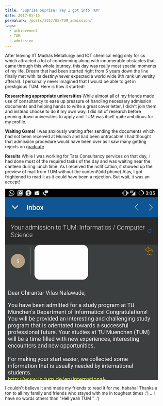 ```yaml
---
title: 'Suprise Suprise! Yey I got into TUM'
date: 2017-05-15
permalink: /posts/2017/05/TUM_admission/
tags:
  - achievement
  - TUM
  - admission
---
```


After leaving IIT Madras Metallurgy and ICT chemical engg only for cs which attracted a lot of condemning along with innumerable obstacles that came through this whole journey, this day was really most special moments of my life. Dream that had been started right from 5 years down the line finally met with its destiny(never expected a world wide 9th rank university afterall). I personally never imagined that I would be able to get in prestigious TUM. Here is how it started!

**Researching appropriate universities**
While almost all of my friends made use of consultancy to ease up pressure of handling necessary admission documents and helping hands to write a great cover letter, I didn't join them and instead choose to do it my own way. I did lot of research before penning down universities to apply and TUM was itself quite ambitious for my profile. 

**Waiting Game!**
I was anxiously waiting after sending the documents which had not been received at Munich and had been untracable! I had thought that admission procedure would have been over as I saw many getting rejects on [gradcafe](https://www.thegradcafe.com/survey/index.php?q=Computer+Science). 

**Results**
While I was working for Tata Consultancy services on that day, I had done most of the required tasks of the day and was waiting near the canteen during lunch time. As I received the notification, it showed up the preview of mail from TUM without the content!(old phone) Alas, I got frightened to read it as it could have been a rejection. But wait, it was an accept! 

![Admission!](https://github.com/Chirantar7004/Chirantar7004.github.io/blob/master/_posts/images/TUM_admission.jpg)


I couldn't believe it and made my friends to read it for me, hahaha! Thanks a ton to all my family and friends who stayed with me in toughest times :') ...I have no words others than "Hell yeah TUM " :')
